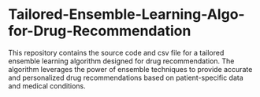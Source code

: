 # Tailored-Ensemble-Learning-Algo-for-Drug-Recommendation

This repository contains the source code and csv file for a tailored ensemble learning algorithm designed for drug recommendation. 
The algorithm leverages the power of ensemble techniques to provide accurate and personalized drug recommendations based on 
patient-specific data and medical conditions.
